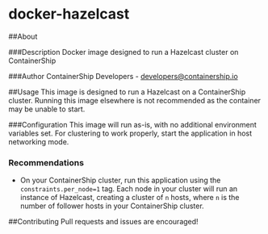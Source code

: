 # docker-hazelcast

##About

###Description
Docker image designed to run a Hazelcast cluster on ContainerShip

###Author
ContainerShip Developers - developers@containership.io

##Usage
This image is designed to run a Hazelcast on a ContainerShip cluster. Running this image elsewhere is not recommended as the container may be unable to start.

###Configuration
This image will run as-is, with no additional environment variables set. For clustering to work properly, start the application in host networking mode.

### Recommendations
* On your ContainerShip cluster, run this application using the `constraints.per_node=1` tag. Each node in your cluster will run an instance of Hazelcast, creating a cluster of `n` hosts, where `n` is the number of follower hosts in your ContainerShip cluster.

##Contributing
Pull requests and issues are encouraged!

